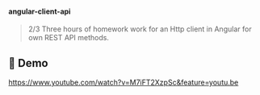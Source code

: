 #### angular-client-api 
>  2/3 Three hours of homework work for an Http client in Angular for own REST API methods.

## 🔎 Demo

https://www.youtube.com/watch?v=M7iFT2XzpSc&feature=youtu.be
